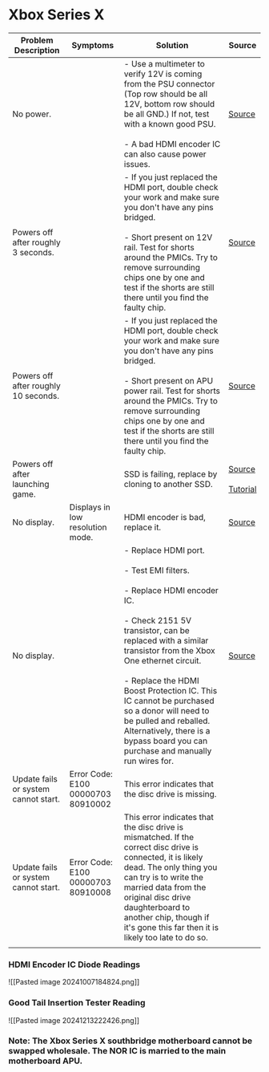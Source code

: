 # Xbox Series X

| Problem Description                  | Symptoms                              | Solution                                                                                                                                                                                                                                                                                                                                                                                                          | Source                                                                                                           |
| ------------------------------------ | ------------------------------------- | ----------------------------------------------------------------------------------------------------------------------------------------------------------------------------------------------------------------------------------------------------------------------------------------------------------------------------------------------------------------------------------------------------------------- | ---------------------------------------------------------------------------------------------------------------- |
| No power.                            |                                       | - Use a multimeter to verify 12V is coming from the PSU connector (Top row should be all 12V, bottom row should be all GND.) If not, test with a known good PSU.<br><br>- A bad HDMI encoder IC can also cause power issues.                                                                                                                                                                                      | [Source](https://old.repair.wiki/w/Xbox_Series_X)                                                                |
| Powers off after roughly 3 seconds.  |                                       | - If you just replaced the HDMI port, double check your work and make sure you don't have any pins bridged.<br><br>- Short present on 12V rail. Test for shorts around the PMICs. Try to remove surrounding chips one by one and test if the shorts are still there until you find the faulty chip.                                                                                                               | [Source](https://old.repair.wiki/w/Xbox_Series_X)                                                                |
| Powers off after roughly 10 seconds. |                                       | - If you just replaced the HDMI port, double check your work and make sure you don't have any pins bridged.<br><br>- Short present on APU power rail. Test for shorts around the PMICs. Try to remove surrounding chips one by one and test if the shorts are still there until you find the faulty chip.                                                                                                         | [Source](https://old.repair.wiki/w/Xbox_Series_X)                                                                |
| Powers off after launching game.     |                                       | SSD is failing, replace by cloning to another SSD.                                                                                                                                                                                                                                                                                                                                                                | [Source](https://old.repair.wiki/w/Xbox_Series_X)<br><br>[Tutorial](https://www.youtube.com/watch?v=cNbWndHTqkQ) |
| No display.                          | Displays in low resolution mode.      | HDMI encoder is bad, replace it.                                                                                                                                                                                                                                                                                                                                                                                  | [Source](https://old.repair.wiki/w/Xbox_Series_X)                                                                |
| No display.                          |                                       | - Replace HDMI port.<br><br>- Test EMI filters.<br><br>- Replace HDMI encoder IC.<br><br>- Check 2151 5V transistor, can be replaced with a similar transistor from the Xbox One ethernet circuit.<br><br>- Replace the HDMI Boost Protection IC. This IC cannot be purchased so a donor will need to be pulled and reballed. Alternatively, there is a bypass board you can purchase and manually run wires for. | [Source](https://old.repair.wiki/w/Xbox_Series_X)                                                                |
| Update fails or system cannot start. | Error Code: E100 00000703 80910002    | This error indicates that the disc drive is missing.                                                                                                                                                                                                                                                                                                                                                              |                                                                                                                  |
| Update fails or system cannot start. | Error Code:<br>E100 00000703 80910008 | This error indicates that the disc drive is mismatched. If the correct disc drive is connected, it is likely dead. The only thing you can try is to write the married data from the original disc drive daughterboard to another chip, though if it's gone this far then it is likely too late to do so.                                                                                                          |                                                                                                                  |
|                                      |                                       |                                                                                                                                                                                                                                                                                                                                                                                                                   |                                                                                                                  |

### HDMI Encoder IC Diode Readings

![[Pasted image 20241007184824.png]]


### Good Tail Insertion Tester Reading

![[Pasted image 20241213222426.png]]
### Note: The Xbox Series X southbridge motherboard cannot be swapped wholesale. The NOR IC is married to the main motherboard APU.  